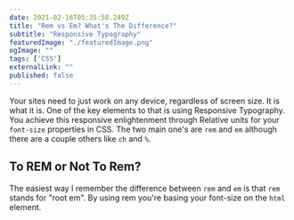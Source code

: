 ```yaml
---
date: 2021-02-16T05:35:50.249Z
title: "Rem vs Em? What's The Difference?" 
subtitle: "Responsive Typography"
featuredImage: "./featuredImage.png"
ogImage: ""
tags: ['CSS']
externalLink: ""
published: false
---
```


Your sites need to just work on any device, regardless of screen size. It is what it is. One of the key elements to that is using Responsive Typography. You achieve this responsive enlightenment through Relative units for your `font-size` properties in CSS. The two main one's are `rem` and `em` although there are a couple others like `ch` and `%`.

## To REM or Not To Rem?

The easiest way I remember the difference between `rem` and `em` is that `rem` stands for "root em". By using rem you're basing your font-size on the `html` element. 